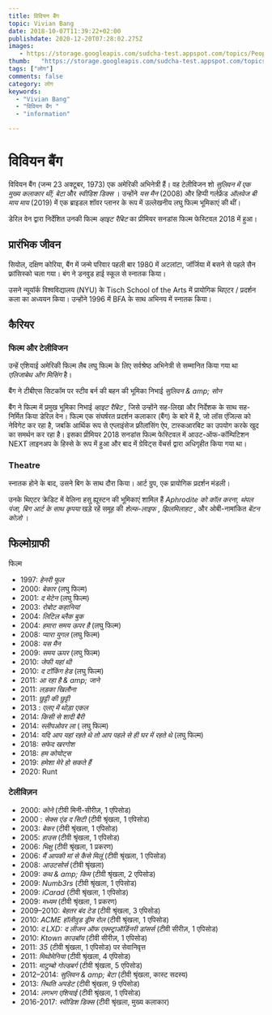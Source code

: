```yaml
---
title: विवियन बैंग 
topic: Vivian Bang
date: 2018-10-07T11:39:22+02:00
publishdate: 2020-12-20T07:28:02.275Z
images: 
   - https://storage.googleapis.com/sudcha-test.appspot.com/topics/People/vivian_bang/1.jpeg
thumb:   "https://storage.googleapis.com/sudcha-test.appspot.com/topics/People/vivian_bang/thumb.jpeg"
tags: ["लोग"]
comments: false
category: लोग
keywords: 
  - "Vivian Bang"
  - "विवियन बैंग "
  - "information"

---
```

<h1> विवियन बैंग </h1> <p> </p> <p> विवियन बैंग (जन्म 23 अक्टूबर, 1973) एक अमेरिकी अभिनेत्री हैं। वह टेलीविजन शो <i> सुलिवन में एक मुख्य कलाकार थीं; बेटा </i> और <i> स्वीडिश डिक्स </i>। उन्होंने <i> यस मैन </i> (2008) और हिप्पी गर्लफ्रेंड <i> ऑलवेज बी माय माय </i> (2019) </i> में एक ब्राइडल शॉवर प्लानर के रूप में उल्लेखनीय लघु फिल्म भूमिकाएं की थीं। </p> <p > डेरिल वेन द्वारा निर्देशित उनकी फिल्म <i> व्हाइट रैबिट </i> का प्रीमियर सनडांस फिल्म फेस्टिवल 2018 में हुआ। </p> <h2> प्रारंभिक जीवन </h2> <p> सियोल, दक्षिण कोरिया, बैंग में जन्मे परिवार पहली बार 1980 में अटलांटा, जॉर्जिया में बसने से पहले सैन फ्रांसिस्को चला गया। बंग ने डनवुड हाई स्कूल से स्नातक किया। </p> <p> उसने न्यूयॉर्क विश्वविद्यालय (NYU) के Tisch School of the Arts में प्रायोगिक थिएटर / प्रदर्शन कला का अध्ययन किया। उन्होंने 1996 में BFA के साथ अभिनय में स्नातक किया। </p> <h2> कैरियर </h2> <h3> फिल्म और टेलीविजन </h3> <p> उन्हें एशियाई अमेरिकी फिल्म लैब लघु फिल्म के लिए सर्वश्रेष्ठ अभिनेत्री से सम्मानित किया गया था <i > एलिजाबेथ ओंग मिसिंग </i> है। </p> <p> बैंग ने टीबीएस सिटकॉम पर स्टीव बर्न की बहन की भूमिका निभाई <i> सुलिवन & amp; सोन </i> </p> <p> बैंग ने फिल्म में प्रमुख भूमिका निभाई <i> व्हाइट रैबिट </i> <i>, </i> जिसे उन्होंने सह-लिखा और निर्देशक के साथ सह-निर्मित किया डेरिल वेन। फिल्म एक संघर्षरत प्रदर्शन कलाकार (बैंग) के बारे में है, जो लॉस एंजिल्स को नेविगेट कर रहा है, जबकि आर्थिक रूप से एप्लाइंसेज फ्रीलांसिंग ऐप, टास्कआरबिट का उपयोग करके खुद का समर्थन कर रहा है। इसका प्रीमियर 2018 सनडांस फिल्म फेस्टिवल में आउट-ऑफ-कॉम्पिटिशन NEXT लाइनअप के हिस्से के रूप में हुआ और बाद में ग्रेविट्स वेंचर्स द्वारा अधिगृहीत किया गया था। </p> <h3> Theatre </h3> <p> स्नातक होने के बाद, उसने बिग के साथ दौरा किया। आर्ट ग्रुप, एक प्रायोगिक प्रदर्शन मंडली। </p> <p> उनके थिएटर क्रेडिट में वेलिना हसु ह्यूस्टन की भूमिकाएं शामिल हैं <i> Aphrodite को कॉल करना, </i> <i> थंपल पंजा, बिग आर्ट के साथ कृपया </i> खड़े रहें समूह की <i> शेल्फ-लाइफ </i>, <i> झिलमिलाहट </i>, और ओबी-नामांकित <i> बेंटन कोज़ो </i>। </p> <h2> फिल्मोग्राफी </h2 <h3। > फिल्म </h3> <ul> <li> 1997: <i> हेनरी फूल </i> </li> <li> 2000: <i> बेकार </i> (लघु फिल्म) </li> <li > 2001: <i> द मेटेन </i> (लघु फिल्म) </li> <li> 2003: <i> रोबोट कहानियां </i> </li> <li> 2004: <i> लिटिल ब्लैक बुक </i> </li> <li> 2004: <i> हमारा समय ऊपर है </i> (लघु फिल्म) </li> <li> 2008: <i> प्यारा युगल </i> (लघु फिल्म) </li> <li> 2008: <i> यस मैन </i> </li> <li> 2009: <i> समय ऊपर </i> (लघु फिल्म) </li> <li> 2010: <i > जेफी यहां थी </i> </li> <li> 2010: <i> द टॉकिंग हेड </i> (लघु फिल्म) </li> <li> 2011: <i> आ रहा है & amp; जाने </i> </li> <li> 2011: <i> लड़का खिलौना </i> </li> <li> 2011: <i> छुट्टी की छुट्टी </i> </li> <li> 2013 : <i> एलए में थोड़ा एकल </i> </li> <li> 2014: <i> किसी से शादी बैरी </i> </li> <li> 2014: <i> स्लीपओवर ला </i> ( लघु फिल्म) </li> <li> 2014: <i> यदि आप यहां रहते थे तो आप पहले से ही घर में रहते थे </i> (लघु फिल्म) </li> <li> 2018: <i> सफेद खरगोश </i > </li> <li> 2018: <i> हम कोयोट्स </i> </li> <li> 2019: <i> हमेशा मेरे हो सकते हैं </i> </li> <li> 2020: Runt </li> </ul> <h3> टेलीविज़न </h3> <ul> <li> 2000: <i> कोने </i> (टीवी मिनी-सीरीज़, 1 एपिसोड) </li> <li> 2000 : <i> सेक्स एंड द सिटी </i> (टीवी श्रृंखला, 1 एपिसोड) </li> <li> 2003: <i> बेकर </i> (टीवी श्रृंखला, 1 एपिसोड) </li> <li> 2005: <i> हाउस </i> (टीवी श्रृंखला, 1 एपिसोड) </li> <li> 2006: <i> भिक्षु </i> (टीवी श्रृंखला, 1 प्रकरण) </li> <li> 2006: <i> मैं आपकी मां से कैसे मिलूं </i> (टीवी श्रृंखला, 1 एपिसोड) </li> <li> 2008: <i> आउटसोर्स </i> (टीवी श्रृंखला) </li> <li> 2009: <i> कथ & amp; किम </i> (टीवी श्रृंखला, 2 एपिसोड) </li> <li> 2009: <i> Numb3rs </i> (टीवी श्रृंखला, 1 एपिसोड) </li> <li> 2009: <i> iCarad </i> (टीवी श्रृंखला, 1 एपिसोड) </li> <li> 2009: <i> मध्यम </i> (टीवी श्रृंखला, 1 प्रकरण) </li> <li> 2009–2010: <i> बेहतर बंद टेड </i> (टीवी श्रृंखला, 3 एपिसोड) </li> <li> 2010: <i> ACME हॉलीवुड ड्रीम रोल </i> (टीवी श्रृंखला, 1 एपिसोड) </li> <li> 2010: <i > द LXD: द लीजन ऑफ एक्स्ट्राऑर्डिनरी डांसर्स </i> (टीवी सीरीज़, 1 एपिसोड) </li> <li> 2010: <i> Ktown काउबॉय </i> (टीवी सीरीज़, 1 एपिसोड) </li> <li> 2011: <i> 35 </i> (टीवी श्रृंखला, 1 एपिसोड) पर सेवानिवृत्त </li> <li> 2011: <i> मिथोमेनिया </i> (टीवी श्रृंखला, 4 एपिसोड) </li> <li> 2011: <i> माटुम्बो गोल्डबर्ग </i> (टीवी श्रृंखला, 5 एपिसोड) </li> <li> 2012–2014: <i> सुलिवन & amp; बेटा </i> (टीवी श्रृंखला, कास्ट सदस्य) </li> <li> 2013: <i> स्थिति अपडेट </i> (टीवी श्रृंखला, 9 एपिसोड) </li> <li> 2014: <i> लगभग एशियाई </i> (टीवी श्रृंखला, 1 एपिसोड) </li> <li> 2016-2017: <i> स्वीडिश डिक्स </i> (टीवी श्रृंखला, मुख्य कलाकार) </li> </ul> 